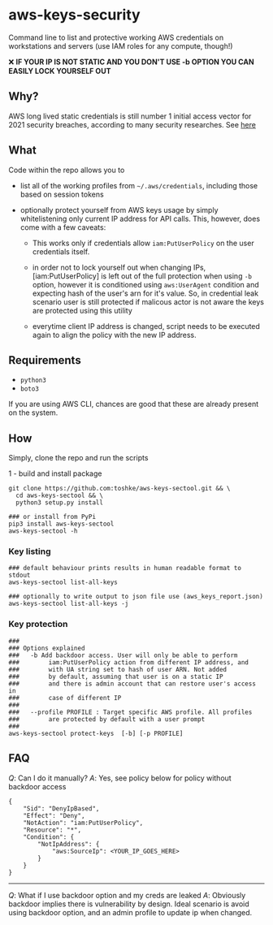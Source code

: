 # aws-keys-security

Command line to list and protective working AWS credentials
on workstations and servers (use IAM roles for any compute, though!)


❌  **IF YOUR IP IS NOT STATIC AND YOU DON'T USE -b OPTION YOU CAN EASILY LOCK 
YOURSELF OUT** 

## Why? 

AWS long lived static credentials is still number 1 initial access vector
for 2021 security breaches, according to many security researches. 
See [here](https://blog.christophetd.fr/cloud-security-breaches-and-vulnerabilities-2021-in-review/#Static_Credentials_Remain_the_Major_Initial_Access_Vector)

## What

Code within the repo allows you to 
- list all of the working profiles from `~/.aws/credentials`, including those based on session tokens
- optionally protect yourself from AWS keys usage by simply whitelistening only current IP address for
  API calls. This, however, does come with a few caveats:
  
  - This works only if credentials allow `iam:PutUserPolicy` on the user    credentials itself. 

  - in order not to lock yourself out when changing IPs, [iam:PutUserPolicy] is    left out of the full protection when using `-b` option, however
    it is conditioned using `aws:UserAgent` condition and expecting hash of the 
    user's arn for it's value. So, in credential leak scenario user is still protected if malicous actor is not aware the keys are protected using this utility
  
  - everytime client IP address is changed, script needs to be executed again to align the policy with the new IP address. 

## Requirements

- `python3` 
- `boto3` 

If you are using AWS CLI, chances are good that these are already present on the system. 

## How

Simply, clone the repo and run the scripts

1 - build and install package

```
git clone https://github.com:toshke/aws-keys-sectool.git && \
  cd aws-keys-sectool && \
  python3 setup.py install 

### or install from PyPi
pip3 install aws-keys-sectool
aws-keys-sectool -h
```

### Key listing

```
### default behaviour prints results in human readable format to stdout
aws-keys-sectool list-all-keys

### optionally to write output to json file use (aws_keys_report.json)
aws-keys-sectool list-all-keys -j
```

### Key protection

```shell 
### 
### Options explained
###   -b Add backdoor access. User will only be able to perform 
###        iam:PutUserPolicy action from different IP address, and
###        with UA string set to hash of user ARN. Not added 
###        by default, assuming that user is on a static IP
###        and there is admin account that can restore user's access in 
###        case of different IP
###                      
###   --profile PROFILE : Target specific AWS profile. All profiles 
###        are protected by default with a user prompt
###
aws-keys-sectool protect-keys  [-b] [-p PROFILE]
```

## FAQ

*Q*: Can I do it manually? 
*A*: Yes, see policy below for policy without backdoor access
```
{
    "Sid": "DenyIpBased",
    "Effect": "Deny",
    "NotAction": "iam:PutUserPolicy",
    "Resource": "*",
    "Condition": {
        "NotIpAddress": {
            "aws:SourceIp": <YOUR_IP_GOES_HERE>
        }
    }
}
```
-----
*Q*: What if I use backdoor option and my creds are leaked
*A*: Obviously backdoor implies there is vulnerability by design. 
Ideal scenario is avoid using backdoor option, and an admin profile
to update ip when changed. 